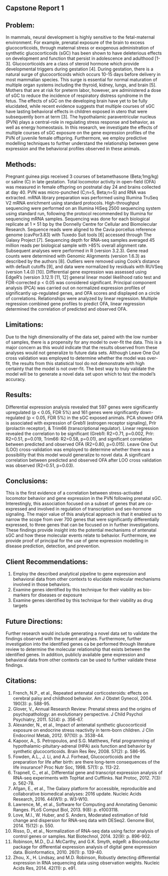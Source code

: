 ## Capstone Report 1
## Problem: 
In mammals, neural development is highly sensitive to the fetal-maternal environment. For example, prenatal exposure of the brain to excess glucocorticoids, through maternal stress or exogenous administration of synthetic glucocorticoids (sGC) has been shown to have deleterious effects on development and function that persist in adolescence and adulthood [1-3]. Glucocorticoids are a class of steroid hormone which provide developmental triggers during gestation [4]. During gestation, there is a natural surge of glucocorticoids which occurs 10-15 days before delivery in most mammalian species. This surge is essential for normal maturation of multiple organ systems including the thyroid, kidney, lungs, and brain [5]. Mothers that are at risk for preterm labor, however, are administered a dose of sGC to reduce the incidence of respiratory distress syndrome in the fetus. The effects of sGC on the developing brain have yet to be fully elucidated, while recent evidence suggests that multiple courses of sGC have lasting behavioral effects in children exposed in utero that were subsequently born at term [3]. The hypothalamic paraventricular nucleus (PVN) plays a central-role in regulating stress response and behavior, as well as energy homeostasis. In this research, we investigate the effects of multiple courses of sGC exposure on the gene expression profiles of the PVN of juvenile female offspring. Furthermore, we employ predictive modelling techniques to further understand the relationship between gene expression and the behavioral profiles observed in these animals.  

## Methods: 
Pregnant guinea pigs received 3 courses of betamethasone (Beta;1mg/kg) or saline (C) in late gestation. Total locomotor activity in open-field (OFA) was measured in female offspring on postnatal day 24 and brains collected at day 40. PVN was micro-punched (C;n=5, Beta;n=5) and RNA was extracted. mRNA library preparation was performed using Illumina TruSeq V2 mRNA enrichment using standard protocols. High-throughput sequencing were performed on an Illumina HiSeq 2500 sequencing system using standard run, following the protocol recommended by Illumina for sequencing mRNA samples. Sequencing was done for each biological replicate at 1 × 51 bp by the Donnelly Centre for Cellular and Biomolecular Research. Sequence reads were aligned to the Cavia porcellus reference genome (cavPor3.83) with Tuxedo Suit tools [6] accessed through The Galaxy Project [7]. Sequencing depth for RNA-seq samples averaged 45 million reads per biological sample with >85% overall alignment rate. Subsequent analyses were performed in R (version 3.2.3). Gene read counts were determined with Genomic Alignments (version 1.6.3) as described by the authors [8]. Outliers were removed using Cook’s distance with default cutoffs [9], and data were normalized by residuals with RUVSeq (version 1.4.0) [10]. Differential gene expression was assessed using EdgeR’s (version 3.12.1) [11, 12] general linear model likelihood ratio test and FDR-corrected p < 0.05 was considered significant. Principal component analysis (PCA) was carried out on normalized expression profiles of significantly up-regulated genes, and OFA scores and displayed on a circle of correlations. Relationships were analyzed by linear regression. Multiple regression combined gene profiles to predict OFA, linear regression determined the correlation of predicted and observed OFA.

## Limitations: 
Due to the high dimensionality of the data set, paired with the low number of samples, there is a propensity for any model to over-fit the data. This is a major concern as this would indicate that the results observed from these analyses would not generalize to future data sets. Although Leave One Out cross validation was employed to determine whether the model was over-fit, the results from this statistical tool do not demonstrate with high certainty that the model is not over-fit. The best way to truly validate the model will be to generate a novel data set upon which to test the model’s accuracy. 

## Results: 
Differential expression analysis revealed that 597 genes were significantly upregulated (p < 0.05, FDR 5%) and 161 genes were significantly down-regulated (p < 0.05, FDR 5%) in the sGC exposed animals. PCA showed OFA is associated with expression of Greb1l (estrogen receptor signaling), Prlr (prolactin receptor), & Trim66 (transcriptional regulator). Linear regression revealed the correlation to be significant (Greb1l: R2=0.71, p=0.002, Prlr: R2=0.51, p=0.019, Trim66: R2=0.58, p=0.01), and significant correlation between predicted and observed OFA (R2=0.80, p=0.015). Leave One Out (LOO) cross-validation was employed to determine whether there was a possibility that this model would generalize to novel data. A significant correlation between predicted and observed OFA after LOO cross validation was observed (R2=0.51, p=0.03).

## Conclusions: 
This is the first evidence of a correlation between stress-activated locomotor behavior and gene expression in the PVN following prenatal sGC. Interestingly, this association focused on a subset of genes that are co-expressed and involved in regulation of transcription and sex-hormone signaling. The major value of this analytical approach is that it enabled us to narrow the scope from over 700 genes that were significantly differentially expressed, to three genes that can be focused on in further investigations. These findings provide insight into the potential mechanisms of antenatal sGC and how these molecular events relate to behavior. Furthermore, we provide proof of principal for the use of gene expression modelling in disease prediction, detection, and prevention.

## Client Recommendations: 
1.	Employ the described analytical pipeline to gene expression and behavioral data from other contexts to elucidate molecular mechanisms involved in those behaviors.
2.	Examine genes identified by this technique for their viability as bio-markers for diseases or exposure
3.	Examine genes identified by this technique for their viability as drug targets

## Future Directions: 
Further research would include generating a novel data set to validate the findings observed with the present analyses. Furthermore, further investigation into the identified genes ca be performed through literature review to determine the molecular relationship that exists between the identified genes. In addition, publicly available gene expression and behavioral data from other contexts can be used to further validate these findings. 

## Citations:
1.	French, N.P., et al., Repeated antenatal corticosteroids: effects on cerebral palsy and childhood behavior. Am J Obstet Gynecol, 2004. 190(3): p. 588-95.
2.	Glover, V., Annual Research Review: Prenatal stress and the origins of psychopathology: an evolutionary perspective. J Child Psychol Psychiatry, 2011. 52(4): p. 356-67.
3.	Alexander, N., et al., Impact of antenatal synthetic glucocorticoid exposure on endocrine stress reactivity in term-born children. J Clin Endocrinol Metab, 2012. 97(10): p. 3538-44.
4.	Kapoor, A., S. Petropoulos, and S.G. Matthews, Fetal programming of hypothalamic-pituitary-adrenal (HPA) axis function and behavior by synthetic glucocorticoids. Brain Res Rev, 2008. 57(2): p. 586-95.
5.	Fowden, A.L., J. Li, and A.J. Forhead, Glucocorticoids and the preparation for life after birth: are there long-term consequences of the life insurance? Proc Nutr Soc, 1998. 57(1): p. 113-22.
6.	Trapnell, C., et al., Differential gene and transcript expression analysis of RNA-seq experiments with TopHat and Cufflinks. Nat Protoc, 2012. 7(3): p. 562-78.
7.	Afgan, E., et al., The Galaxy platform for accessible, reproducible and collaborative biomedical analyses: 2016 update. Nucleic Acids Research, 2016. 44(W1): p. W3-W10.
8.	Lawrence, M., et al., Software for Computing and Annotating Genomic Ranges. PLoS Comput Biol, 2013. 9(8): p. e1003118.
9.	Love, M.I., W. Huber, and S. Anders, Moderated estimation of fold change and dispersion for RNA-seq data with DESeq2. Genome Biol, 2014. 15(12): p. 550.
10.	Risso, D., et al., Normalization of RNA-seq data using factor analysis of control genes or samples. Nat Biotechnol, 2014. 32(9): p. 896-902.
11.	Robinson, M.D., D.J. McCarthy, and G.K. Smyth, edgeR: a Bioconductor package for differential expression analysis of digital gene expression data. Bioinformatics, 2010. 26(1): p. 139-40.
12.	Zhou, X., H. Lindsay, and M.D. Robinson, Robustly detecting differential expression in RNA sequencing data using observation weights. Nucleic Acids Res, 2014. 42(11): p. e91.


